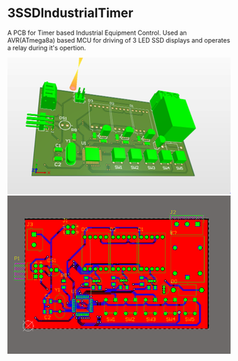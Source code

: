 # 3SSDIndustrialTimer
A PCB for Timer based Industrial Equipment Control.
Used an AVR(ATmega8a) based MCU for driving of 3 LED SSD displays and operates a relay during it's opertion.

![Screenshot](1.png)
![Screenshot](2.png)
